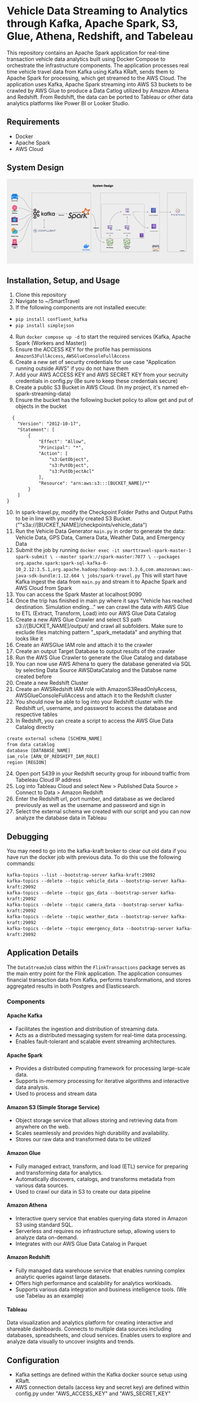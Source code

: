 # Vehicle Data Streaming to Analytics through Kafka, Apache Spark, S3, Glue, Athena, Redshift, and Tabeleau

This repository contains an Apache Spark application for real-time transaction vehicle data analytics built using Docker Compose to orchestrate the infrastructure components. The application processes real time vehicle travel data from Kafka using Kafka KRaft, sends them to Apache Spark for processing, which get streamed to the AWS Cloud. The application uses Kafka, Apache Spark streaming into AWS S3 buckets to be crawled by AWS Glue to produce a Data Catlog utilized by Amazon Athena and Redshift. From Redshift, the data can be ported to Tableau or other data analytics platforms like Power BI or Looker Studio.

## Requirements
- Docker
- Apache Spark
- AWS Cloud

## System Design
![System Design.png](System%20Design.png)

## Installation, Setup, and Usage
1. Clone this repository
2. Navigate to ~/SmartTravel
3. If the following components are not installed execute:
- `pip install confluent_kafka`
- `pip install simplejson`
4. Run `docker compose up -d` to start the required services (Kafka, Apache Spark (Workers and Master))
5. Ensure the ACCESS KEY for the profile has permissions `AmazonS3FullAccess`, `AWSGlueConsoleFullAccess`
6. Create a new set of security credentials for use case "Application running outside AWS" if you do not have them
7. Add your AWS ACCESS KEY and AWS SECRET KEY from your secruity credentials in config.py (Be sure to keep these credentials secure)
8. Create a public S3 Bucket in AWS Cloud. (In my project, it's named eh-spark-streaming-data)
9. Ensure the bucket has the following bucket policy to allow get and put of objects in the bucket
```
  {
    "Version": "2012-10-17",
    "Statement": [
        {
            "Effect": "Allow",
            "Principal": "*",
            "Action": [
                "s3:GetObject",
                "s3:PutObject",
                "s3:PutObjectAcl"
            ],
            "Resource": "arn:aws:s3:::[BUCKET_NAME]/*"
        }
    ]
}
```
10. In spark-travel.py, modify the Checkpoint Folder Paths and Output Paths to be in line with your newly created S3 Bucket. (""s3a://[BUCKET_NAME]/checkpoints/vehicle_data")
11. Run the Vehicle Data Generator `main.py` in order to generate the data: Vehicle Data, GPS Data, Camera Data, Weather Data, and Emergency Data
12. Submit the job by running `docker exec -it smarttravel-spark-master-1 spark-submit \
  --master spark://spark-master:7077 \
  --packages org.apache.spark:spark-sql-kafka-0-10_2.12:3.5.1,org.apache.hadoop:hadoop-aws:3.3.6,com.amazonaws:aws-java-sdk-bundle:1.12.664 \
  jobs/spark-travel.py`
  This will start have Kafka ingest the data from `main.py` and stream it to Apache Spark and AWS Cloud from Spark
13. You can access the Spark Master at localhost:9090
14. Once the trip has finished in main.py where it says "Vehicle has reached destination. Simulation ending..." we can crawl the data with AWS Glue to ETL (Extract, Transform, Load) into our AWS Glue Data Catalog
15. Create a new AWS Glue Crawler and select S3 path s3://[BUCKET_NAME]/output/ and crawl all subfolders. Make sure to exclude files matching pattern "_spark_metadata" and anything that looks like it
16. Create an AWSGlue IAM role and attach it to the crawler
17. Create an output Target Database to output results of the crawler
18. Run the AWS Glue Crawler to generate the Glue Catalog and database
19. You can now use AWS Athena to query the database generated via SQL by selecting Data Source AWSDataCatalog and the Databse name created before
20. Create a new Redshift Cluster
21. Create an AWSRedshift IAM role with AmazonS3ReadOnlyAccess, AWSGlueConsoleFullAccess and attach it to the Redshift cluster
22. You should now be able to log into your Redshift cluster with the Redshift url, username, and password to access the database and respective tables
23. In Redshift, you can create a script to access the AWS Glue Data Catalog directly
```
create external schema [SCHEMA_NAME]
from data cataklog
database [DATABASE_NAME]
iam_role [ARN_OF_REDSHIFT_IAM_ROLE]
region [REGION]
```
24. Open port 5439 in your Redshift security group for inbound traffic from Tabeleau Cloud IP address
25. Log into Tableau Cloud and select New > Published Data Source > Connect to Data > Amazon Redshift
26. Enter the Redshift url, port number, and database as we declared previously as well as the username and password and sign in
27. Select the external schema we created with our script and you can now analyze the database data in Tableau

## Debugging
You may need to go into the kafka-kraft broker to clear out old data if you have run the docker job with previous data. To do this use the following commands:
```
kafka-topics --list --bootstrap-server kafka-kraft:29092
kafka-topics --delete --topic vehicle_data --bootstrap-server kafka-kraft:29092
kafka-topics --delete --topic gps_data --bootstrap-server kafka-kraft:29092
kafka-topics --delete --topic camera_data --bootstrap-server kafka-kraft:29092
kafka-topics --delete --topic weather_data --bootstrap-server kafka-kraft:29092
kafka-topics --delete --topic emergency_data --bootstrap-server kafka-kraft:29092
```

## Application Details
The `DataStreamJob` class within the `FlinkTransactions` package serves as the main entry point for the Flink application. The application consumes financial transaction data from Kafka, performs transformations, and stores aggregated results in both Postgres and Elasticsearch.

### Components
#### Apache Kafka
- Facilitates the ingestion and distribution of streaming data.
- Acts as a distributed messaging system for real-time data processing.
- Enables fault-tolerant and scalable event streaming architectures.

#### Apache Spark
- Provides a distributed computing framework for processing large-scale data.
- Supports in-memory processing for iterative algorithms and interactive data analysis.
- Used to process and stream data

#### Amazon S3 (Simple Storage Service)
- Object storage service that allows storing and retrieving data from anywhere on the web.
- Scales seamlessly and provides high durability and availability.
- Stores our raw data and transformed data to be utilized

#### Amazon Glue
- Fully managed extract, transform, and load (ETL) service for preparing and transforming data for analytics.
- Automatically discovers, catalogs, and transforms metadata from various data sources.
- Used to crawl our data in S3 to create our data pipeline

#### Amazon Athena
- Interactive query service that enables querying data stored in Amazon S3 using standard SQL.
- Serverless and requires no infrastructure setup, allowing users to analyze data on-demand.
- Integrates with our AWS Glue Data Catalog in Parquet

#### Amazon Redshift
- Fully managed data warehouse service that enables running complex analytic queries against large datasets.
- Offers high performance and scalability for analytics workloads.
- Supports various data integration and business intelligence tools. (We use Tabelau as an example)

#### Tableau
Data visualization and analytics platform for creating interactive and shareable dashboards.
Connects to multiple data sources including databases, spreadsheets, and cloud services.
Enables users to explore and analyze data visually to uncover insights and trends.





## Configuration
- Kafka settings are defined within the Kafka docker source setup using KRaft.
- AWS connection details (access key and secret key) are defined within config.py under "AWS_ACCESS_KEY" and "AWS_SECRET_KEY"
